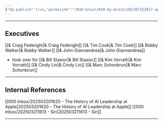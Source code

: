 ```yaml
---
{"dg-publish":true,"permalink":"/010-brain/010-my-brain/202207152017-apple-inc/","created":"2022-07-15T20:17:08.000-04:00","updated":"2025-03-21T16:37:49.335-04:00"}
---
```


---

## Executives

[[& Craig Federighi\|& Craig Federighi]]
[[& Tim Cook\|& Tim Cook]]
[[& Robby Walker\|& Robby Walker]]
[[& John Giannandrea\|& John Giannandrea]]
- took over for [[& Bill Stasior\|& Bill Stasior]]
[[& Kim Vorrath\|& Kim Vorrath]]
[[& Cindy Lin\|& Cindy Lin]]
[[& Marc Schonbrun\|& Marc Schonbrun]]


---
## Internal References
[[000 Inbox/202503201620 - The History of AI Leadership at Apple\|202503201620 - The History of AI Leadership at Apple]]
[[000 Inbox/202503211613 - Siri\|202503211613 - Siri]]


---